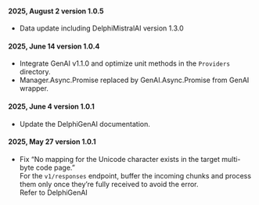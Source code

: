 #### 2025, August 2 version 1.0.5
- Data update including DelphiMistralAI version 1.3.0

#### 2025, June 14 version 1.0.4
- Integrate GenAI v1.1.0 and optimize unit methods in the `Providers` directory.
- Manager.Async.Promise replaced by GenAI.Async.Promise from GenAI wrapper.

#### 2025, June 4 version 1.0.1
- Update the DelphiGenAI documentation.

#### 2025, May 27 version 1.0.1
- Fix “No mapping for the Unicode character exists in the target multi-byte code page.” <br > 
For the `v1/responses` endpoint, buffer the incoming chunks and process them only once they’re fully received to avoid the error. <br> 
Refer to DelphiGenAI
